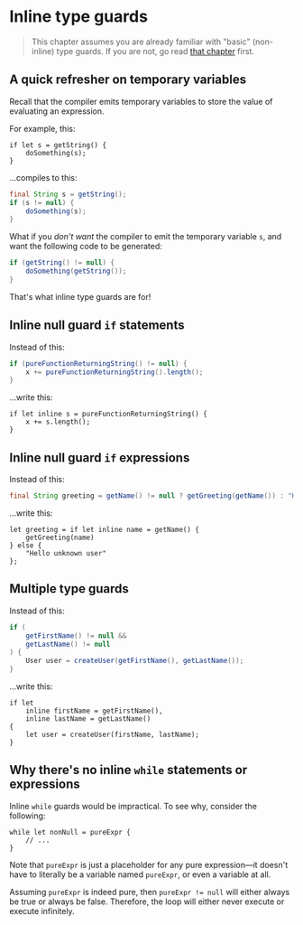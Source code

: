 # Inline type guards

> This chapter assumes you are already familiar with "basic" (non-inline) type guards.
> If you are not, go read [that chapter](../type_guards.md) first.

## A quick refresher on temporary variables

Recall that the compiler emits temporary variables to store the value of evaluating an expression.

For example, this:

```sand
if let s = getString() {
    doSomething(s);
}
```

...compiles to this:

```java
final String s = getString();
if (s != null) {
    doSomething(s);
}
```

What if you _don't want_ the compiler to emit the temporary variable `s`, and want the following code to be generated:

```java
if (getString() != null) {
    doSomething(getString());
}
```

That's what inline type guards are for!

## Inline null guard `if` statements

Instead of this:

```java
if (pureFunctionReturningString() != null) {
    x += pureFunctionReturningString().length();
}
```

...write this:

```sand
if let inline s = pureFunctionReturningString() {
    x += s.length();
}
```

## Inline null guard `if` expressions

Instead of this:

```java
final String greeting = getName() != null ? getGreeting(getName()) : "Hello unknown user";
```

...write this:

```sand
let greeting = if let inline name = getName() {
    getGreeting(name)
} else {
    "Hello unknown user"
};
```

## Multiple type guards

Instead of this:

```java
if (
    getFirstName() != null &&
    getLastName() != null
) {
    User user = createUser(getFirstName(), getLastName());
}
```

...write this:

```sand
if let
    inline firstName = getFirstName(),
    inline lastName = getLastName()
{
    let user = createUser(firstName, lastName);
}
```

## Why there's no inline `while` statements or expressions

Inline `while` guards would be impractical.
To see why, consider the following:

```sand
while let nonNull = pureExpr {
    // ...
}
```

Note that `pureExpr` is just a placeholder for any pure expression—it doesn't have to literally be a variable named `pureExpr`, or even a variable at all.

Assuming `pureExpr` is indeed pure, then `pureExpr != null` will either always be true or always be false.
Therefore, the loop will either never execute or execute infinitely.
